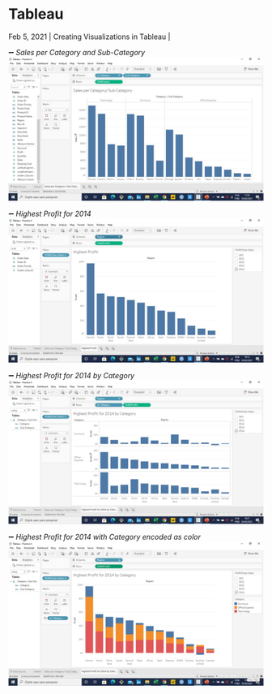 # Tableau

Feb 5, 2021 | Creating Visualizations in Tableau  |
 
:heavy_minus_sign:  _Sales per Category and Sub-Category_ 
![Tableau]( https://github.com/RosanaFSS/Tableau/blob/main/Intro%20to%20Data%20Visualization/Sales%20per%20Category%20and%20Sub-Category.jpg )



:heavy_minus_sign:  _Highest Profit for 2014_
![Tableau]( https://github.com/RosanaFSS/Tableau/blob/main/Intro%20to%20Data%20Visualization/Highest%20Profit%20for%202014.jpg )



:heavy_minus_sign:  _Highest Profit for 2014 by Category_
![Tableau]( https://github.com/RosanaFSS/Tableau/blob/main/Intro%20to%20Data%20Visualization/Highest%20Profit%20for%202014%20by%20Category.jpg )



:heavy_minus_sign:  _Highest Profit for 2014 with Category encoded as color_
![Tableau]( https://github.com/RosanaFSS/Tableau/blob/main/Intro%20to%20Data%20Visualization/Highest%20Profit%20for%202014%20with%20Category%20encoded%20as%20color.jpg )
